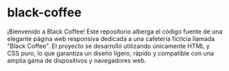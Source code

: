# black-coffee
¡Bienvenido a Black Coffee! Este repositorio alberga el código fuente de una elegante página web responsiva dedicada a una cafetería ficticia llamada "Black Coffee". El proyecto se desarrolló utilizando únicamente HTML y CSS puro, lo que garantiza un diseño ligero, rápido y compatible con una amplia gama de dispositivos y navegadores web.
